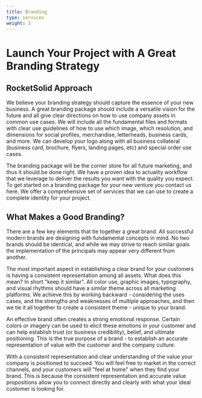 ```yaml
---
title: Branding
type: services
weight: 3
---
```


# Launch Your Project with A Great Branding Strategy

## RocketSolid Approach

We believe your branding strategy should capture the essence of your new business. A great branding package should include a versatile vision for the future and all give clear directions on how to use company assets in common use cases. We will include all the fundamental files and formats with clear use guidelines of how to use which image, which resolution, and dimensions for social profiles, merchandise, letterheads, business cards, and more. We can develop your logo along with all business collateral (business card, brochure, flyers, landing pages, etc) and special order use cases.

The branding package will be the corner store for all future marketing, and thus it should be done right. We have a proven idea to actuality workflow that we leverage to deliver the results you want with the quality you expect. To get started on a branding package for your new venture you contact us here. We offer a comprehensive set of services that we can use to create a complete identity for your project.

## What Makes a Good Branding?

There are a few key elements that tie together a great brand. All successful modern brands are designing with fundamental concepts in mind. No two brands should be identical, and while we may strive to reach similar goals the implementation of the principals may appear very different from another.

The most important aspect in establishing a clear brand for your customers is having a consistent representation among all assets. What does this mean? In short "keep it similar". All color use, graphic images, typography, and visual rhythms should have a similar theme across all marketing platforms. We achieve this by working backward - considering the uses cases, and the strengths and weaknesses of multiple approaches, and then we tie it all together to create a consistent theme - unique to your brand.

An effective brand often creates a strong emotional response. Certain colors or imagery can be used to elicit these emotions in your customer and can help establish trust (or business credibility), belief, and ultimate positioning. This is the true purpose of a brand - to establish an accurate representation of value with the customer and the company culture.

With a consistent representation and clear understanding of the value your company is positioned to succeed. You will feel free to market in the correct channels, and your customers will "feel at home" when they find your brand. This is because the consistent representation and accurate value propositions allow you to connect directly and clearly with what your ideal customer is looking for.
